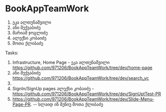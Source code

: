 # BookAppTeamWork

1. ეკა ალთუნაშვილი
2. ანი მექვაბიძე
3. მარიამ ჯოგლიძე
4. ალექსი კობაიძე
5. შოთა ქლიბაძე


Tasks: 

1. Infrastructure, Home Page - ეკა ალთუნაშვილი  https://github.com/971206/BookAppTeamWork/tree/dev/home-page
2. ანი მექვაბიძე https://github.com/971206/BookAppTeamWork/tree/dev/search_vc
3. 
4. SignIn/SignUp pages ალექსი კობაიძე - https://github.com/971206/BookAppTeamWork/tree/dev/SignUptTest-PR
5. https://github.com/971206/BookAppTeamWork/tree/dev/Slide-Menu-Page-PR. -- სლაიდ ინ მენიუ შოთა ქლიბაძე

